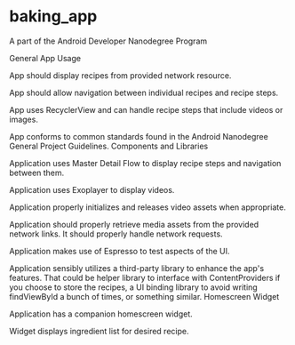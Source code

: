 # baking_app
A part of the Android Developer Nanodegree Program 

 General App Usage

App should display recipes from provided network resource.

App should allow navigation between individual recipes and recipe steps.

App uses RecyclerView and can handle recipe steps that include videos or images.

App conforms to common standards found in the Android Nanodegree General Project Guidelines.
Components and Libraries

Application uses Master Detail Flow to display recipe steps and navigation between them.

Application uses Exoplayer to display videos.

Application properly initializes and releases video assets when appropriate.

Application should properly retrieve media assets from the provided network links. It should properly handle network requests.

Application makes use of Espresso to test aspects of the UI.

Application sensibly utilizes a third-party library to enhance the app's features. That could be helper library to interface with ContentProviders if you choose to store the recipes, a UI binding library to avoid writing findViewById a bunch of times, or something similar.
Homescreen Widget

Application has a companion homescreen widget.

Widget displays ingredient list for desired recipe.
